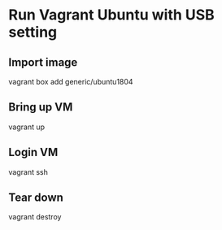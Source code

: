 
# Run Vagrant Ubuntu with USB setting
## Import image
vagrant box add generic/ubuntu1804
## Bring up VM
vagrant up
## Login VM
vagrant ssh
## Tear down
vagrant destroy
